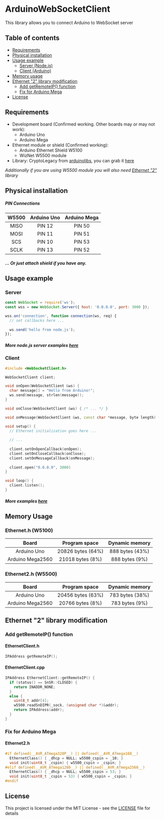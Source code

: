# ArduinoWebSocketClient

This library allows you to connect Arduino to WebSocket server

## Table of contents

- [Requirements](#requirements)
- [Physical installation](#physical-installation)
- [Usage example](#usage-example)
  * [Server (Node.js)](#server)
  * [Client (Arduino)](#client)
- [Memory usage](#memory-usage)
- [Ethernet "2" library modification](#ethernet-2-library-modification)
  * [Add getRemoteIP() function](#add-getremoteip-function)
  * [Fix for Arduino Mega](#fix-for-arduino-mega)
- [License](#license)

## Requirements

* Development board (Confirmed working. Other boards may or may not work):
  * Arduino Uno
  * Arduino Mega
* Ethernet module or shield (Confirmed working):
  * Arduino Ethernet Shield W5100
  * WizNet W5500 module
* Library: CryptoLegacy from [arduinolibs](https://github.com/rweather/arduinolibs), you can grab it [here](CryptoLegacy.zip)

*Additionally if you are using W5500 module you will also need [Ethernet "2"](https://github.com/adafruit/Ethernet2) library*

## Physical installation

##### PIN Connections

| W5500  | Arduino Uno | Arduino Mega |
| :---: | :---: | :---: | 
| MISO  | PIN 12  | PIN 50 |
| MOSI  | PIN 11  | PIN 51 |
| SCS  | PIN 10  | PIN 53  |
| SCLK  | PIN 13  | PIN 52 |

##### ... Or just attach shield if you have any.

## Usage example

### Server

```js
const WebSocket = require('ws');
const wss = new WebSocket.Server({ host: '0.0.0.0', port: 3000 });

wss.on('connection', function connection(ws, req) {
  // set callbacks here ...
  
  ws.send('hello from node.js');
});
```

##### More node.js server examples [here](node.js)

### Client

```cpp
#include <WebSocketClient.h>

WebSocketClient client;

void onOpen(WebSocketClient &ws) {
  char message[] = "Hello from Arduino!";
  ws.send(message, strlen(message));
}

void onClose(WebSocketClient &ws) { /* ... */ }

void onMessage(WebSocketClient &ws, const char *message, byte length) { /* */ }

void setup() {
  // Ethernet initialization goes here ...
  
  // ...
  
  client.setOnOpenCallback(onOpen);
  client.setOnCloseCallback(onClose);
  client.setOnMessageCallback(onMessage);
  
  client.open("0.0.0.0", 3000)
}

void loop() {
  client.listen();
}
```

##### More examples [here](examples)

## Memory Usage

### Ethernet.h (W5100)

| Board  | Program space | Dynamic memory |
| :---: | :---: | :---: | 
| Arduino Uno  | 20826 bytes (64%)  | 888 bytes (43%) |
| Arduino Mega2560  | 21018 bytes (8%) | 888 bytes (9%) |

### Ethernet2.h (W5500)

| Board  | Program space | Dynamic memory |
| :---: | :---: | :---: | 
| Arduino Uno  | 20456 bytes (63%)  | 783 bytes (38%) |
| Arduino Mega2560  | 20766 bytes (8%) | 783 bytes (9%) |

## Ethernet "2" library modification

### Add getRemoteIP() function

#### EthernetClient.h

```cpp
IPAddress getRemoteIP();
```

#### EthernetClient.cpp

```cpp
IPAddress EthernetClient::getRemoteIP() {
  if (status() == SnSR::CLOSED) {
    return INADDR_NONE;  
  } 
  else {
    uint8_t addr[4];
    w5500.readSnDIPR(_sock, (unsigned char *)&addr);
    return IPAddress(addr);
  }
}
```

### Fix for Arduino Mega

#### Ethernet2.h

```cpp
#if defined(__AVR_ATmega328P__) || defined(__AVR_ATmega168__)
  EthernetClass() { _dhcp = NULL; w5500_cspin = _10; }
  void init(uint8_t _cspin) { w5500_cspin = _cspin; }
#elif defined(__AVR_ATmega1280__) || defined(__AVR_ATmega2560__)
  EthernetClass() { _dhcp = NULL; w5500_cspin = 53; }
  void init(uint8_t _cspin = 53) { w5500_cspin = _cspin; }
#endif
```

## License

This project is licensed under the MIT License - see the [LICENSE](LICENSE) file for details
